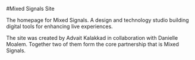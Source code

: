 #Mixed Signals Site

The homepage for Mixed Signals. A design and technology studio building digital tools for enhancing live experiences.

The site was created by Advait Kalakkad in collaboration with Danielle Moalem. Together two of them form the core partnership that is Mixed Signals. 